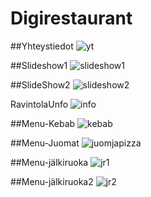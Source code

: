 # Digirestaurant
##Yhteystiedot
![yt](https://user-images.githubusercontent.com/35701890/46911162-6f892580-cf5c-11e8-84a8-070cef9e6c2d.PNG)

##Slideshow1
![slideshow1](https://user-images.githubusercontent.com/35701890/46911163-6f892580-cf5c-11e8-91c6-4459d91c82af.PNG)

##SlideShow2
![slideshow2](https://user-images.githubusercontent.com/35701890/46911164-6f892580-cf5c-11e8-94a6-e42fbb269254.PNG)

RavintolaUnfo
![info](https://user-images.githubusercontent.com/35701890/46911166-6f892580-cf5c-11e8-9cf4-50769f03dbcc.PNG)

##Menu-Kebab
![kebab](https://user-images.githubusercontent.com/35701890/46911167-7021bc00-cf5c-11e8-941e-d820fbd1c5f2.PNG)

##Menu-Juomat
![juomjapizza](https://user-images.githubusercontent.com/35701890/46911168-7021bc00-cf5c-11e8-8e14-a16c8876b25b.PNG)

##Menu-jälkiruoka
![jr1](https://user-images.githubusercontent.com/35701890/46911169-7021bc00-cf5c-11e8-876c-8a79de3aa259.PNG)

##Menu-jälkiruoka2
![jr2](https://user-images.githubusercontent.com/35701890/46911170-7021bc00-cf5c-11e8-965e-7a864572e3f7.PNG)
